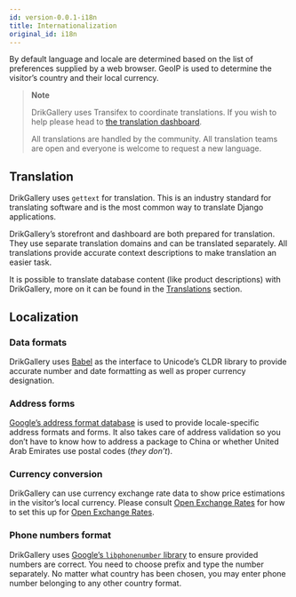 ```yaml
---
id: version-0.0.1-i18n
title: Internationalization
original_id: i18n
---
```


By default language and locale are determined based on the list of preferences supplied by a web browser. GeoIP is used to determine the visitor’s country and their local currency.

> **Note**
>
> DrikGallery uses Transifex to coordinate translations. If you wish to help please head to [the translation dashboard](https://www.transifex.com/dynamicguy/majorityworld/).
>
> All translations are handled by the community. All translation teams are open and everyone is welcome to request a new language.


## Translation

DrikGallery uses `gettext` for translation. This is an industry standard for translating software and is the most common way to translate Django applications.

DrikGallery’s storefront and dashboard are both prepared for translation. They use separate translation domains and can be translated separately. All translations provide accurate context descriptions to make translation an easier task.

It is possible to translate database content (like product descriptions) with DrikGallery, more on it can be found in the [Translations](/mw-docs/docs/dashboard/translations) section.


## Localization

### Data formats

DrikGallery uses [Babel](http://babel.pocoo.org/en/latest/) as the interface to Unicode’s CLDR library to provide accurate number and date formatting as well as proper currency designation.


### Address forms

[Google’s address format database](https://github.com/dynamicguy/google-i18n-address) is used to provide locale-specific address formats and forms. It also takes care of address validation so you don’t have to know how to address a package to China or whether United Arab Emirates use postal codes (_they don’t_).


### Currency conversion

DrikGallery can use currency exchange rate data to show price estimations in the visitor’s local currency. Please consult [Open Exchange Rates](/mw-docs/docs/integrations/openexchangerates) for how to set this up for [Open Exchange Rates](https://openexchangerates.org/).


### Phone numbers format

DrikGallery uses [Google’s `libphonenumber` library](https://github.com/googlei18n/libphonenumber) to ensure provided numbers are correct. You need to choose prefix and type the number separately. No matter what country has been chosen, you may enter phone number belonging to any other country format.